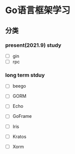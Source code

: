 # Go语言框架学习

## 分类
### present(2021.9) study
- [ ] gin
- [ ] rpc
### long term stduy
- [ ] beego
- [ ] GORM
- [ ] Echo
- [ ] GoFrame
- [ ] Iris
- [ ] Kratos
- [ ] Xorm

